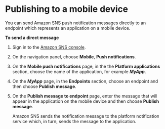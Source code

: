 # Publishing to a mobile device<a name="mobile-push-send-directmobile"></a>

You can send Amazon SNS push notification messages directly to an endpoint which represents an application on a mobile device\. 

**To send a direct message**

1. Sign in to the [Amazon SNS console](https://console.aws.amazon.com/sns/home)\.

1. On the navigation panel, choose **Mobile**, **Push notifications**\.

1. On the **Mobile push notifications** page, in the the **Platform applications** section, choose the name of the application, for example ***MyApp***\.

1. On the ***MyApp*** page, in the **Endpoints** section, choose an endpoint and then choose **Publish message**\.

1. On the **Publish message to endpoint** page, enter the message that will appear in the application on the mobile device and then choose **Publish message**\.

   Amazon SNS sends the notification message to the platform notification service which, in turn, sends the message to the application\.